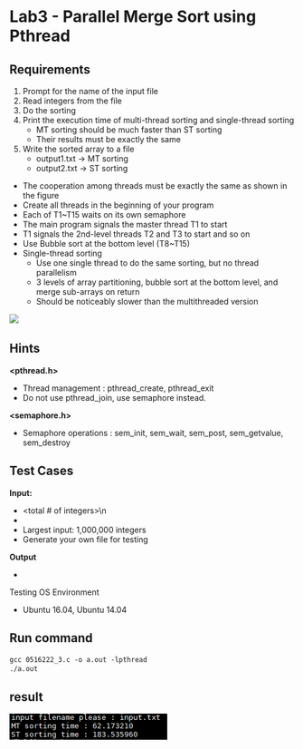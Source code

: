 # Lab3 - Parallel Merge Sort using Pthread

## Requirements
1. Prompt for the name of the input file
2. Read integers from the file
3. Do the sorting
4. Print the execution time of multi-thread sorting and single-thread sorting
    -    MT sorting should be much faster than ST sorting
    -    Their results must be exactly the same
5. Write the sorted array to a file
    -    output1.txt -> MT sorting
    -    output2.txt -> ST sorting

-    The cooperation among threads must be exactly the same as shown in the figure
-    Create all threads in the beginning of your program
-    Each of T1~T15 waits on its own semaphore
-    The main program signals the master thread T1 to start
-    T1 signals the 2nd-level threads T2 and T3 to start and so on
-    Use Bubble sort at the bottom level (T8~T15)
-    Single-thread sorting
        -    Use one single thread to do the same sorting, but no thread parallelism
        -    3 levels of array partitioning, bubble sort at the bottom level, and merge sub-arrays on return
        -    Should be noticeably slower than the multithreaded version

![](https://i.imgur.com/sejyvKk.png)

## Hints
**<pthread.h>**
-    Thread management : pthread_create, pthread_exit
-    Do not use pthread_join, use semaphore instead.

**<semaphore.h>**
-    Semaphore operations : sem_init, sem_wait, sem_post, sem_getvalue, sem_destroy


## Test Cases
**Input:**
-    <total # of integers><space>\n
-    <all integers separated by space>
-    Largest input: 1,000,000 integers
-    Generate your own file for testing

**Output**
-    <sorted integers separated by space>

Testing OS Environment
-    Ubuntu 16.04, Ubuntu 14.04 

## Run command
```
gcc 0516222_3.c -o a.out -lpthread
./a.out
```
## result
![image](https://github.com/becca211137/operating_system/blob/master/lab3/result.png)
